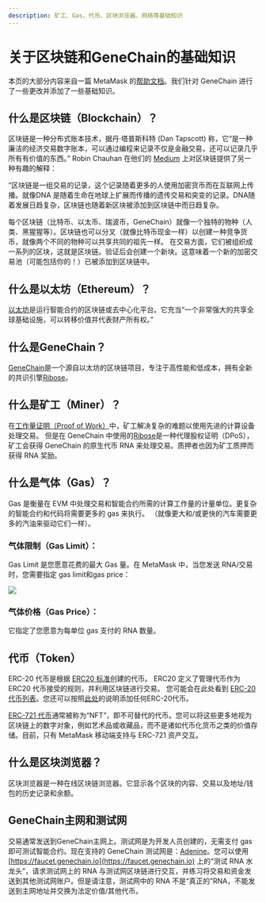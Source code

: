 ```yaml
---
description: 矿工、Gas、代币、区块浏览器、网络等基础知识
---
```


# 关于区块链和GeneChain的基础知识

本页的大部分内容来自一篇 MetaMask 的[帮助文档](https://metamask.zendesk.com/hc/en-us/articles/360015489611-Learn-the-basics-of-Blockchain-and-Ethereum-Miners-gas-tokens-block-explorer-networks-etc-)。我们针对 GeneChain 进行了一些更改并添加了一些基础知识。

## 什么是区块链（Blockchain）？

区块链是一种分布式账本技术，据丹·塔普斯科特 \(Dan Tapscott\) 称，它“是一种廉洁的经济交易数字账本，可以通过编程来记录不仅是金融交易，还可以记录几乎所有有价值的东西。” Robin Chauhan 在他们的 [Medium](https://medium.com/@rchauhan/the-bitcoin-blockchain-dna-metaphor-e9500333ca9f) 上对区块链提供了另一种有趣的解释：

“区块链是一组交易的记录，这个记录随着更多的人使用加密货币而在互联网上传播。就像DNA 是随着生命在地球上扩展而传播的遗传交易和突变的记录。DNA随着发展日趋复杂，区块链也随着新区块被添加到区块链中而日趋复杂。

每个区块链（比特币、以太币、瑞波币，GeneChain）就像一个独特的物种（人类、黑猩猩等）。区块链也可以分叉（就像比特币现金一样）以创建一种竞争货币，就像两个不同的物种可以共享共同的祖先一样。 在交易方面，它们被组织成一系列的区块，这就是区块链。验证后会创建一个新块。这意味着一个新的加密交易池（可能包括你的！）已被添加到区块链中。

## 什么是以太坊（Ethereum）？

[以太坊](https://www.ethereum.org/)是运行智能合约的区块链或去中心化平台。它充当“一个非常强大的共享全球基础设施，可以转移价值并代表财产所有权。”

## 什么是GeneChain？

[GeneChain](https://genechain.io)是一个源自以太坊的区块链项目，专注于高性能和低成本，拥有全新的共识引擎[Ribose](../for-developers/ribose-consensus-protocol.md)。

## 什么是矿工（Miner）？

在[工作量证明（Proof of Work）](https://en.wikipedia.org/wiki/Proof-of-work_system)中，矿工解决复杂的难题以使用先进的计算设备处理交易。 但是在 GeneChain 中使用的[Ribose](../for-developers/ribose-consensus-protocol.md)是一种代理股权证明（DPoS），矿工会获得 GeneChain 的原生代币 RNA 来处理交易。质押者也因为矿工质押而获得 RNA 奖励。

## 什么是气体（Gas）？

Gas 是衡量在 EVM 中处理交易和智能合约所需的计算工作量的计量单位。更复杂的智能合约和代码将需要更多的 gas 来执行。 （就像更大和/或更快的汽车需要更多的汽油来驱动它们一样）。

### 气体限制（Gas Limit）：

Gas Limit 是您愿意花费的最大 Gas 量。在 MetaMask 中，当您发送 RNA/交易时，您需要指定 gas limit和gas price：

![](https://lh6.googleusercontent.com/OYumootDH-0ampX1hOOycVWeotXsWaGfZqCNNw9u9MhAxF-QdDMx8USIRCMaP9pBpvHTyT16HHYt1lQ8AUDWAAvvgl5fzPVi5PpLDU3OHTBsB5KZFCnLucrKl5wSLMGYpmGEdiSU)

### 气体价格（Gas Price）：

它指定了您愿意为每单位 gas 支付的 RNA 数量。

## 代币（Token）

ERC-20 代币是根据 [ERC20 标准](https://theethereum.wiki/w/index.php/ERC20_Token_Standard)创建的代币。 ERC20 定义了管理代币作为 ERC20 代币接受的规则，并利用区块链进行交易。 您可能会在此处看到 [ERC-20 代币列表](https://scan.genechain.io/token)。您还可以按照[此处](https://metamask.zendesk.com/hc/en-us/articles/360015489031-How-to-View-Your-Tokens)的说明添加任何ERC-20代币。

[ERC-721 代币](https://medium.com/@brenn.a.hill/noobs-guide-to-understanding-erc-20-vs-erc-721-tokens-d7f5657a4ee7)通常被称为“NFT”，即不可替代的代币。您可以将这些更多地视为区块链上的数字对象，例如艺术品或收藏品，而不是诸如代币化货币之类的价值存储。目前，只有 MetaMask 移动端支持与 ERC-721 资产交互。

## 什么是区块浏览器？

区块浏览器是一种在线区块链浏览器。它显示各个区块的内容、交易以及地址/钱包的历史记录和余额。

## GeneChain主网和测试网

交易通常发送到GeneChain主网上。测试网是为开发人员创建的，无需支付 gas 即可测试智能合约。现在支持的 GeneChain 测试网是：[Adenine](https://scan-testnet.genechain.io)。您可以使用 [https://faucet.genechain.io](https://faucet.genechain.io) 上的“测试 RNA 水龙头”，请求测试网上的 RNA 与测试网区块链进行交互，并练习将交易和资金发送到其他测试网账户。但是请注意，测试网中的 RNA 不是“真正的”RNA，不能发送到主网地址并交换为法定价值/其他代币。

